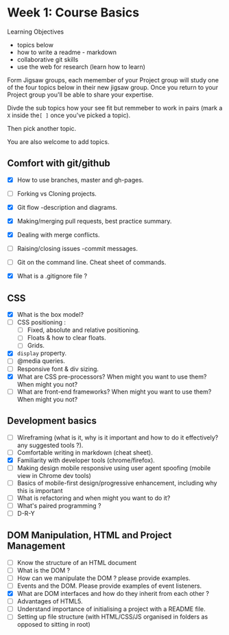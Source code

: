 # Week 1: Course Basics

Learning Objectives 

- topics below
- how to write a readme - markdown
- collaborative git skills
- use the web for research (learn how to learn)


Form Jigsaw groups, each memember of your Project group will study one of the four topics below in their new jigsaw group.
Once you return to your Project group you'll be able to share your expertise.

Divde the sub topics how your see fit but remmeber to work in pairs (mark a `X` inside the`[ ]` once you've picked a topic).

Then pick another topic.

You are also welcome to add topics.

## Comfort with git/github
- [x] How to use branches, master and gh-pages.
- [ ] Forking vs Cloning  projects.
- [x] Git flow -description and diagrams. 
- [x] Making/merging pull requests, best practice summary.
- [x] Dealing with merge conflicts.
- [ ] Raising/closing issues -commit messages. 
- [ ] Git on the command line. Cheat sheet of commands.
- [x] What is a .gitignore file ?


## CSS
- [x] What is the box model?
- [ ] CSS positioning :
  - [ ] Fixed, absolute and relative positioning.
  - [ ] Floats & how to clear floats.
  - [ ] Grids. 
- [x] `display` property.
- [ ] @media queries.
- [ ] Responsive font & div sizing.
- [X] What are CSS pre-processors? When might you want to use them? When might you not?
- [ ] What are front-end frameworks? When might you want to use them? When might you not?

## Development basics
- [ ] Wireframing (what is it, why is it important and how to do it effectively? any suggested tools ?).
- [ ] Comfortable writing in markdown (cheat sheet). 
- [x] Familiarity with developer tools (chrome/firefox).
- [ ] Making design mobile responsive using user agent spoofing (mobile view in Chrome dev tools)
- [ ] Basics of mobile-first design/progressive enhancement, including why this is important
- [ ] What is refactoring and when might you want to do it?
- [ ] What's paired programming ? 
- [ ] D-R-Y

## DOM Manipulation, HTML and Project Management
- [ ] Know the structure of an HTML document
- [ ] What is the DOM ? 
- [ ] How can we manipulate the DOM ? please provide examples.  
- [ ] Events and the DOM. Please provide examples of event listeners. 
- [x] What are DOM interfaces and how do they inherit from each other ? 
- [ ] Advantages of HTML5. 
- [ ] Understand importance of initialising a project with a README file.
- [ ] Setting up file structure (with HTML/CSS/JS organised in folders as opposed to sitting in root)
